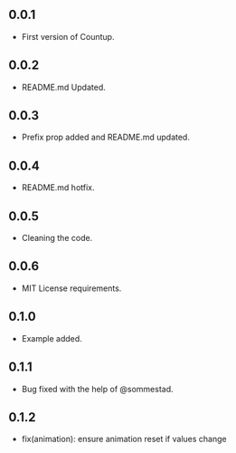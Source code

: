 ## 0.0.1

* First version of Countup.

## 0.0.2

* README.md Updated.

## 0.0.3

* Prefix prop added and README.md updated.

## 0.0.4

* README.md hotfix.

## 0.0.5

* Cleaning the code.

## 0.0.6

* MIT License requirements.

## 0.1.0

* Example added.

## 0.1.1

* Bug fixed with the help of @sommestad.

## 0.1.2

* fix(animation): ensure animation reset if values change